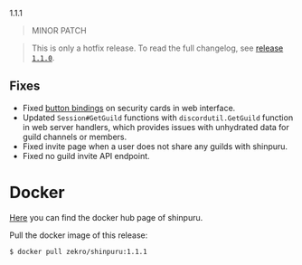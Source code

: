 1.1.1

> MINOR PATCH  

> This is only a hotfix release. To read the full changelog, see [release `1.1.0`](https://github.com/zekroTJA/shinpuru/releases/tag/1.1.0).

## Fixes

- Fixed [button bindings](https://i.zekro.de/f9pyAAhYbF.gif) on security cards in web interface.
- Updated `Session#GetGuild` functions with `discordutil.GetGuild` function in web server handlers, which provides issues with unhydrated data for guild channels or members.
- Fixed invite page when a user does not share any guilds with shinpuru.
- Fixed no guild invite API endpoint.

# Docker

[Here](https://hub.docker.com/r/zekro/shinpuru) you can find the docker hub page of shinpuru.

Pull the docker image of this release:
```
$ docker pull zekro/shinpuru:1.1.1
```